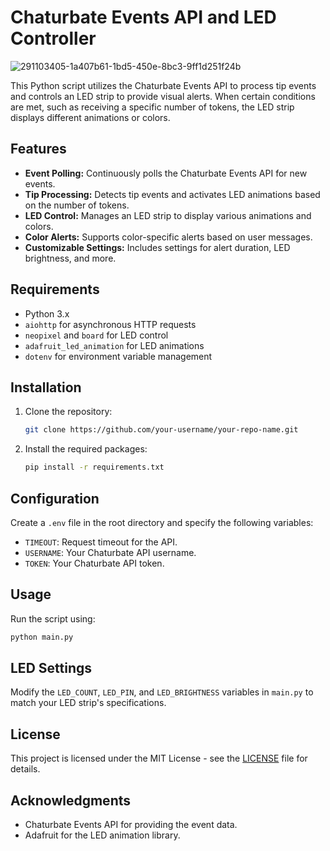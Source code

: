 # Chaturbate Events API and LED Controller

![291103405-1a407b61-1bd5-450e-8bc3-9ff1d251f24b](https://github.com/MountainGod2/stripalerts/assets/88257202/6237796c-c9ec-4da8-8411-5bb8e18e95e8)

This Python script utilizes the Chaturbate Events API to process tip events and controls an LED strip to provide visual alerts. When certain conditions are met, such as receiving a specific number of tokens, the LED strip displays different animations or colors.

## Features

- **Event Polling:** Continuously polls the Chaturbate Events API for new events.
- **Tip Processing:** Detects tip events and activates LED animations based on the number of tokens.
- **LED Control:** Manages an LED strip to display various animations and colors.
- **Color Alerts:** Supports color-specific alerts based on user messages.
- **Customizable Settings:** Includes settings for alert duration, LED brightness, and more.

## Requirements

- Python 3.x
- `aiohttp` for asynchronous HTTP requests
- `neopixel` and `board` for LED control
- `adafruit_led_animation` for LED animations
- `dotenv` for environment variable management

## Installation

1. Clone the repository:
   ```bash
   git clone https://github.com/your-username/your-repo-name.git
   ```

2. Install the required packages:
   ```bash
   pip install -r requirements.txt
   ```

## Configuration

Create a `.env` file in the root directory and specify the following variables:
- `TIMEOUT`: Request timeout for the API.
- `USERNAME`: Your Chaturbate API username.
- `TOKEN`: Your Chaturbate API token.

## Usage

Run the script using:
```bash
python main.py
```

## LED Settings

Modify the `LED_COUNT`, `LED_PIN`, and `LED_BRIGHTNESS` variables in `main.py` to match your LED strip's specifications.

## License

This project is licensed under the MIT License - see the [LICENSE](LICENSE) file for details.

## Acknowledgments

- Chaturbate Events API for providing the event data.
- Adafruit for the LED animation library.
